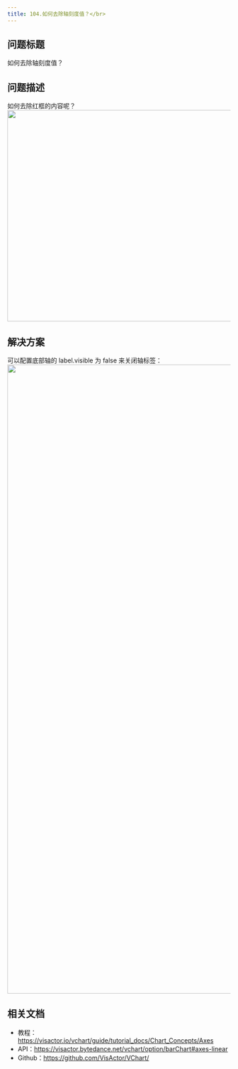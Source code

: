 ```yaml
---
title: 104.如何去除轴刻度值？</br>
---
```

## 问题标题

如何去除轴刻度值？</br>
## 问题描述

如何去除红框的内容呢？</br>
<img src='https://cdn.jsdelivr.net/gh/xuanhun/articles/visactor/img/UwTRbtwqxoLvLhxSEZocIx2NnXc.gif' alt='' width='1068' height='476'>

## 解决方案 

可以配置底部轴的 label.visible 为 false 来关闭轴标签：</br>
<img src='https://cdn.jsdelivr.net/gh/xuanhun/articles/visactor/img/JYAhbTutEoA5hfxpNFrc7qptnKh.gif' alt='' width='3280' height='1416'>

## 相关文档

*  教程：https://visactor.io/vchart/guide/tutorial_docs/Chart_Concepts/Axes</br>
*  API：https://visactor.bytedance.net/vchart/option/barChart#axes-linear</br>
*  Github：https://github.com/VisActor/VChart/</br>

